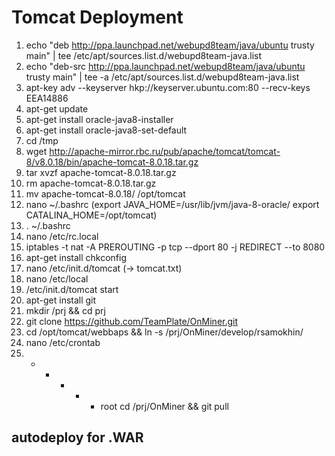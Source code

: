 # Tomcat Deployment
1. echo "deb http://ppa.launchpad.net/webupd8team/java/ubuntu trusty main" | tee /etc/apt/sources.list.d/webupd8team-java.list
2. echo "deb-src http://ppa.launchpad.net/webupd8team/java/ubuntu trusty main" | tee -a /etc/apt/sources.list.d/webupd8team-java.list
3. apt-key adv --keyserver hkp://keyserver.ubuntu.com:80 --recv-keys EEA14886
4. apt-get update
5. apt-get install oracle-java8-installer
6. apt-get install oracle-java8-set-default
7. cd /tmp
8. wget http://apache-mirror.rbc.ru/pub/apache/tomcat/tomcat-8/v8.0.18/bin/apache-tomcat-8.0.18.tar.gz
9. tar xvzf apache-tomcat-8.0.18.tar.gz
10. rm apache-tomcat-8.0.18.tar.gz
11. mv apache-tomcat-8.0.18/ /opt/tomcat
12. nano ~/.bashrc (export JAVA_HOME=/usr/lib/jvm/java-8-oracle/     export CATALINA_HOME=/opt/tomcat)
13. . ~/.bashrc
14. nano /etc/rc.local
15. iptables -t nat -A PREROUTING -p tcp --dport 80 -j REDIRECT --to 8080
16. apt-get install chkconfig
17. nano /etc/init.d/tomcat (-> tomcat.txt)
18. nano /etc/local
19. /etc/init.d/tomcat start
20. apt-get install git
21. mkdir /prj && cd prj
22. git clone https://github.com/TeamPlate/OnMiner.git
23. cd /opt/tomcat/webbaps && ln -s /prj/OnMiner/develop/rsamokhin/
24. nano /etc/crontab
25. *  *    * * *   root    cd /prj/OnMiner && git pull

## autodeploy  for .WAR
